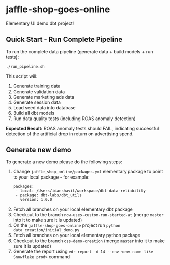 # jaffle-shop-goes-online

Elementary UI demo dbt project!

## Quick Start - Run Complete Pipeline

To run the complete data pipeline (generate data + build models + run tests):

```bash
./run_pipeline.sh
```

This script will:
1. Generate training data
2. Generate validation data  
3. Generate marketing ads data
4. Generate session data
5. Load seed data into database
6. Build all dbt models
7. Run data quality tests (including ROAS anomaly detection)

**Expected Result:** ROAS anomaly tests should FAIL, indicating successful detection of the artificial drop in return on advertising spend.

## Generate new demo

To generate a new demo please do the following steps:

1. Change `jaffle_shop_online/packages.yml` elementary package to point to your local package - for example:
   ```
   packages:
    - local: /Users/idanshavit/workspace/dbt-data-reliability
    - package: dbt-labs/dbt_utils
      version: 1.0.0
   ```
2. Fetch all branches on your local elementary dbt package
3. Checkout to the branch `now-uses-custom-run-started-at` (merge `master` into it to make sure it is updated)
4. On the `jaffle-shop-goes-online` project run `python data_creation/initial_demo.py`
5. Fetch all branches on your local elementary python package
6. Checkout to the branch `oss-demo-creation` (merge `master` into it to make sure it is updated)
7. Generate the report using `edr report -d 14 --env <env name like Snowflake prod>` command   

